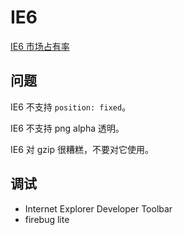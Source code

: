 # IE6

[IE6 市场占有率](http://ie6countdown.com/)

## 问题

IE6 不支持 `position: fixed`。

IE6 不支持 png alpha 透明。

IE6 对 gzip 很糟糕，不要对它使用。

## 调试

- Internet Explorer Developer Toolbar
- firebug lite
